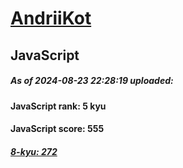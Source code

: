 # [AndriiKot](https://www.codewars.com/users/AndriiKot) 
## JavaScript
##### As of 2024-08-23 22:28:19 uploaded:
#### JavaScript rank: 5 kyu
#### JavaScript score: 555
##### [8-kyu: 272](https://github.com/AndriiKot/JavaScript__CodeWars/tree/main/kyu-8)
